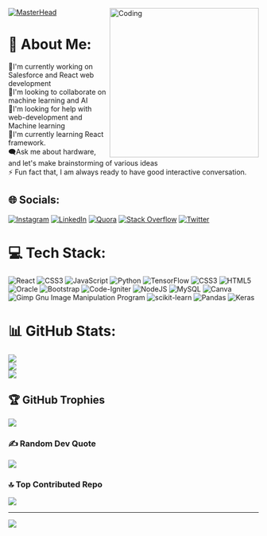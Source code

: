 [![MasterHead](https://i.pinimg.com/originals/b9/ab/f0/b9abf0a0feb3219f56a51448d8ffae2c.gif)](https://robertlucifer.github.io/Robert-Portfolio-/)
<img align="right" alt="Coding" width="300" src="https://media.tenor.com/Aw2-4sShkCUAAAAd/coding.gif">

# 💫 About Me:
🔭I'm currently working on Salesforce and React web development<br>👯I'm looking to collaborate on machine learning and AI<br>🤝I'm looking for help with web-development and Machine learning<br>🌱I'm currently learning React framework.<br>🗨️Ask me about hardware, and let's make brainstorming of various ideas <br>⚡ Fun fact that, I am always ready to have good interactive conversation.


## 🌐 Socials:
[![Instagram](https://img.shields.io/badge/Instagram-%23E4405F.svg?logo=Instagram&logoColor=white)](https://instagram.com/robert_antony_lucifer) [![LinkedIn](https://img.shields.io/badge/LinkedIn-%230077B5.svg?logo=linkedin&logoColor=white)](https://linkedin.com/in/robert-antony-lucifer) [![Quora](https://img.shields.io/badge/Quora-%23B92B27.svg?logo=Quora&logoColor=white)](https://quora.com/profile/Robert-Antony-18) [![Stack Overflow](https://img.shields.io/badge/-Stackoverflow-FE7A16?logo=stack-overflow&logoColor=white)](https://stackoverflow.com/users/20155600) [![Twitter](https://img.shields.io/badge/Twitter-%231DA1F2.svg?logo=Twitter&logoColor=white)](https://twitter.com/RobertA57008040) 

# 💻 Tech Stack:
![React](https://img.shields.io/badge/react-%2320232a.svg?style=for-the-badge&logo=react&logoColor=%2361DAFB) ![CSS3](https://img.shields.io/badge/css3-%231572B6.svg?style=for-the-badge&logo=css3&logoColor=white) ![JavaScript](https://img.shields.io/badge/javascript-%23323330.svg?style=for-the-badge&logo=javascript&logoColor=%23F7DF1E) ![Python](https://img.shields.io/badge/python-3670A0?style=for-the-badge&logo=python&logoColor=ffdd54) ![TensorFlow](https://img.shields.io/badge/TensorFlow-%23FF6F00.svg?style=for-the-badge&logo=TensorFlow&logoColor=white) ![CSS3](https://img.shields.io/badge/css3-%231572B6.svg?style=for-the-badge&logo=css3&logoColor=white) ![HTML5](https://img.shields.io/badge/html5-%23E34F26.svg?style=for-the-badge&logo=html5&logoColor=white) ![Oracle](https://img.shields.io/badge/Oracle-F80000?style=for-the-badge&logo=oracle&logoColor=white) ![Bootstrap](https://img.shields.io/badge/bootstrap-%23563D7C.svg?style=for-the-badge&logo=bootstrap&logoColor=white) ![Code-Igniter](https://img.shields.io/badge/CodeIgniter-%23EF4223.svg?style=for-the-badge&logo=codeIgniter&logoColor=white) ![NodeJS](https://img.shields.io/badge/node.js-6DA55F?style=for-the-badge&logo=node.js&logoColor=white) ![MySQL](https://img.shields.io/badge/mysql-%2300f.svg?style=for-the-badge&logo=mysql&logoColor=white) ![Canva](https://img.shields.io/badge/Canva-%2300C4CC.svg?style=for-the-badge&logo=Canva&logoColor=white) ![Gimp Gnu Image Manipulation Program](https://img.shields.io/badge/Gimp-657D8B?style=for-the-badge&logo=gimp&logoColor=FFFFFF) ![scikit-learn](https://img.shields.io/badge/scikit--learn-%23F7931E.svg?style=for-the-badge&logo=scikit-learn&logoColor=white) ![Pandas](https://img.shields.io/badge/pandas-%23150458.svg?style=for-the-badge&logo=pandas&logoColor=white) ![Keras](https://img.shields.io/badge/Keras-%23D00000.svg?style=for-the-badge&logo=Keras&logoColor=white)
# 📊 GitHub Stats:
![](https://github-readme-stats.vercel.app/api?username=robertlucifer&theme=merko&hide_border=false&include_all_commits=true&count_private=true)<br/>
![](https://github-readme-streak-stats.herokuapp.com/?user=robertlucifer&theme=merko&hide_border=false)<br/>
![](https://github-readme-stats.vercel.app/api/top-langs/?username=robertlucifer&theme=merko&hide_border=false&include_all_commits=true&count_private=true&layout=compact)

## 🏆 GitHub Trophies
![](https://github-profile-trophy.vercel.app/?username=robertlucifer&theme=radical&no-frame=false&no-bg=true&margin-w=4)

### ✍️ Random Dev Quote
![](https://quotes-github-readme.vercel.app/api?type=horizontal&theme=radical)

### 🔝 Top Contributed Repo
![](https://github-contributor-stats.vercel.app/api?username=robertlucifer&limit=5&theme=nord&combine_all_yearly_contributions=true)

---
[![](https://visitcount.itsvg.in/api?id=robertlucifer&icon=1&color=12)](https://visitcount.itsvg.in)

<!-- Proudly created with GPRM ( https://gprm.itsvg.in ) -->
